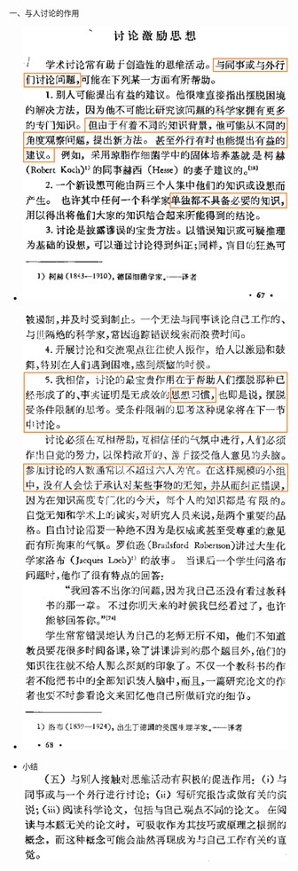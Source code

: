 一、与人讨论的作用  
* ![photo](/books/2018040607-TheArtOfScientificInvestigation/photo/011.png)  
* ![photo](/books/2018040607-TheArtOfScientificInvestigation/photo/012.png)  
* 小结  
![photo](/books/2018040607-TheArtOfScientificInvestigation/photo/013.png)  
